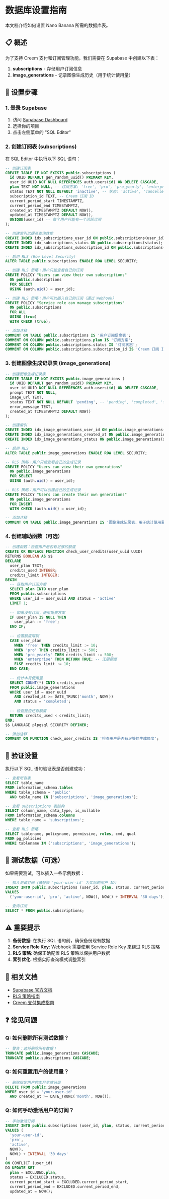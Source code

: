 # 数据库设置指南

本文档介绍如何设置 Nano Banana 所需的数据库表。

## 📋 概述

为了支持 Creem 支付和订阅管理功能，我们需要在 Supabase 中创建以下表：

1. **subscriptions** - 存储用户订阅信息
2. **image_generations** - 记录图像生成历史（用于统计使用量）

## 🚀 设置步骤

### 1. 登录 Supabase

1. 访问 [Supabase Dashboard](https://supabase.com/dashboard)
2. 选择你的项目
3. 点击左侧菜单的 "SQL Editor"

### 2. 创建订阅表 (subscriptions)

在 SQL Editor 中执行以下 SQL 语句：

```sql
-- 创建订阅表
CREATE TABLE IF NOT EXISTS public.subscriptions (
  id UUID DEFAULT gen_random_uuid() PRIMARY KEY,
  user_id UUID NOT NULL REFERENCES auth.users(id) ON DELETE CASCADE,
  plan TEXT NOT NULL, -- 订阅方案: 'free', 'pro', 'pro_yearly', 'enterprise'
  status TEXT NOT NULL DEFAULT 'inactive', -- 状态: 'active', 'cancelled', 'expired'
  subscription_id TEXT, -- Creem 订阅 ID
  current_period_start TIMESTAMPTZ,
  current_period_end TIMESTAMPTZ,
  created_at TIMESTAMPTZ DEFAULT NOW(),
  updated_at TIMESTAMPTZ DEFAULT NOW(),
  UNIQUE(user_id) -- 每个用户只能有一个活跃订阅
);

-- 创建索引以提高查询性能
CREATE INDEX idx_subscriptions_user_id ON public.subscriptions(user_id);
CREATE INDEX idx_subscriptions_status ON public.subscriptions(status);
CREATE INDEX idx_subscriptions_subscription_id ON public.subscriptions(subscription_id);

-- 启用 RLS (Row Level Security)
ALTER TABLE public.subscriptions ENABLE ROW LEVEL SECURITY;

-- 创建 RLS 策略：用户只能查看自己的订阅
CREATE POLICY "Users can view their own subscriptions"
  ON public.subscriptions
  FOR SELECT
  USING (auth.uid() = user_id);

-- 创建 RLS 策略：用户可以插入自己的订阅（通过 Webhook）
CREATE POLICY "Service role can manage subscriptions"
  ON public.subscriptions
  FOR ALL
  USING (true)
  WITH CHECK (true);

-- 添加注释
COMMENT ON TABLE public.subscriptions IS '用户订阅信息表';
COMMENT ON COLUMN public.subscriptions.plan IS '订阅方案';
COMMENT ON COLUMN public.subscriptions.status IS '订阅状态';
COMMENT ON COLUMN public.subscriptions.subscription_id IS 'Creem 订阅 ID';
```

### 3. 创建图像生成记录表 (image_generations)

```sql
-- 创建图像生成记录表
CREATE TABLE IF NOT EXISTS public.image_generations (
  id UUID DEFAULT gen_random_uuid() PRIMARY KEY,
  user_id UUID NOT NULL REFERENCES auth.users(id) ON DELETE CASCADE,
  prompt TEXT NOT NULL,
  image_url TEXT,
  status TEXT NOT NULL DEFAULT 'pending', -- 'pending', 'completed', 'failed'
  error_message TEXT,
  created_at TIMESTAMPTZ DEFAULT NOW()
);

-- 创建索引
CREATE INDEX idx_image_generations_user_id ON public.image_generations(user_id);
CREATE INDEX idx_image_generations_created_at ON public.image_generations(created_at);
CREATE INDEX idx_image_generations_status ON public.image_generations(status);

-- 启用 RLS
ALTER TABLE public.image_generations ENABLE ROW LEVEL SECURITY;

-- RLS 策略：用户只能查看自己的生成记录
CREATE POLICY "Users can view their own generations"
  ON public.image_generations
  FOR SELECT
  USING (auth.uid() = user_id);

-- RLS 策略：用户可以创建自己的生成记录
CREATE POLICY "Users can create their own generations"
  ON public.image_generations
  FOR INSERT
  WITH CHECK (auth.uid() = user_id);

-- 添加注释
COMMENT ON TABLE public.image_generations IS '图像生成记录表，用于统计使用量';
```

### 4. 创建辅助函数（可选）

```sql
-- 创建函数：检查用户是否有足够的额度
CREATE OR REPLACE FUNCTION check_user_credits(user_uuid UUID)
RETURNS BOOLEAN AS $$
DECLARE
  user_plan TEXT;
  credits_used INTEGER;
  credits_limit INTEGER;
BEGIN
  -- 获取用户订阅方案
  SELECT plan INTO user_plan
  FROM public.subscriptions
  WHERE user_id = user_uuid AND status = 'active'
  LIMIT 1;
  
  -- 如果没有订阅，使用免费方案
  IF user_plan IS NULL THEN
    user_plan := 'free';
  END IF;
  
  -- 设置额度限制
  CASE user_plan
    WHEN 'free' THEN credits_limit := 10;
    WHEN 'pro' THEN credits_limit := 500;
    WHEN 'pro_yearly' THEN credits_limit := 500;
    WHEN 'enterprise' THEN RETURN TRUE; -- 无限额度
    ELSE credits_limit := 10;
  END CASE;
  
  -- 统计本月使用量
  SELECT COUNT(*) INTO credits_used
  FROM public.image_generations
  WHERE user_id = user_uuid
    AND created_at >= DATE_TRUNC('month', NOW())
    AND status = 'completed';
  
  -- 检查是否还有额度
  RETURN credits_used < credits_limit;
END;
$$ LANGUAGE plpgsql SECURITY DEFINER;

-- 添加注释
COMMENT ON FUNCTION check_user_credits IS '检查用户是否有足够的生成额度';
```

## 🔧 验证设置

执行以下 SQL 语句验证表是否创建成功：

```sql
-- 查看所有表
SELECT table_name 
FROM information_schema.tables 
WHERE table_schema = 'public' 
  AND table_name IN ('subscriptions', 'image_generations');

-- 查看 subscriptions 表结构
SELECT column_name, data_type, is_nullable
FROM information_schema.columns
WHERE table_name = 'subscriptions';

-- 查看 RLS 策略
SELECT tablename, policyname, permissive, roles, cmd, qual
FROM pg_policies
WHERE tablename IN ('subscriptions', 'image_generations');
```

## 📝 测试数据（可选）

如果需要测试，可以插入一些示例数据：

```sql
-- 插入测试订阅（请替换 'your-user-id' 为实际的用户 ID）
INSERT INTO public.subscriptions (user_id, plan, status, current_period_start, current_period_end)
VALUES 
  ('your-user-id', 'pro', 'active', NOW(), NOW() + INTERVAL '30 days');

-- 查询订阅
SELECT * FROM public.subscriptions;
```

## ⚠️ 重要提示

1. **备份数据**: 在执行 SQL 语句前，确保备份现有数据
2. **Service Role Key**: Webhook 需要使用 Service Role Key 来绕过 RLS 策略
3. **RLS 策略**: 确保正确配置 RLS 策略以保护用户数据
4. **索引优化**: 根据实际查询模式调整索引

## 🔗 相关文档

- [Supabase 官方文档](https://supabase.com/docs)
- [RLS 策略指南](https://supabase.com/docs/guides/auth/row-level-security)
- [Creem 支付集成指南](./CREEM_SETUP.md)

## ❓ 常见问题

### Q: 如何删除所有测试数据？

```sql
-- 警告：这将删除所有数据！
TRUNCATE public.image_generations CASCADE;
TRUNCATE public.subscriptions CASCADE;
```

### Q: 如何重置用户的使用量？

```sql
-- 删除指定用户的本月生成记录
DELETE FROM public.image_generations
WHERE user_id = 'your-user-id'
  AND created_at >= DATE_TRUNC('month', NOW());
```

### Q: 如何手动激活用户的订阅？

```sql
-- 手动激活订阅
INSERT INTO public.subscriptions (user_id, plan, status, current_period_start, current_period_end)
VALUES (
  'your-user-id',
  'pro',
  'active',
  NOW(),
  NOW() + INTERVAL '30 days'
)
ON CONFLICT (user_id) 
DO UPDATE SET 
  plan = EXCLUDED.plan,
  status = EXCLUDED.status,
  current_period_start = EXCLUDED.current_period_start,
  current_period_end = EXCLUDED.current_period_end,
  updated_at = NOW();
```

